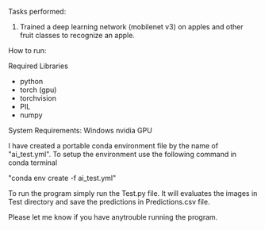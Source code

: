
Tasks performed:
  1. Trained a deep learning network (mobilenet v3) on apples and other fruit classes to recognize an apple.

How to run:

  Required Libraries
  - python
  - torch (gpu)
  - torchvision
  - PIL
  - numpy
 
 System Requirements:
     Windows
     nvidia GPU 
     
  I have created a portable conda environment file by the name of "ai_test.yml".
  To setup the environment use the following command in conda terminal
  
  "conda env create -f ai_test.yml"
  
  To run the program simply run the Test.py file. It will evaluates the images in Test directory and save the predictions in Predictions.csv file.
  
  
Please let me know if you have anytrouble running the program.

